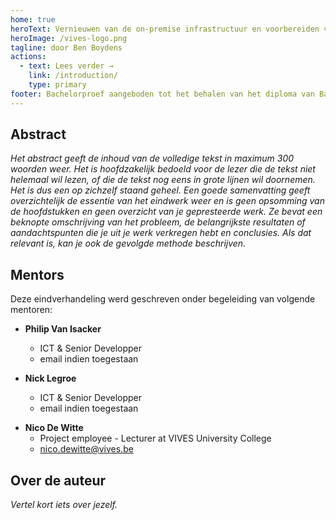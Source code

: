 ```yaml
---
home: true
heroText: Vernieuwen van de on-premise infrastructuur en voorbereiden van migratie naar de cloud
heroImage: /vives-logo.png
tagline: door Ben Boydens
actions:
  - text: Lees verder →
    link: /introduction/
    type: primary
footer: Bachelorproef aangeboden tot het behalen van het diploma van Bachelor in de elektronica-ICT. Deze eindverhandeling was een examen. De tijdens de verdediging geformuleerde opmerkingen werden niet opgenomen."
---
```


## Abstract

*Het abstract geeft de inhoud van de volledige tekst in maximum 300 woorden weer. Het is hoofdzakelijk bedoeld voor de lezer die de tekst niet helemaal wil lezen, of die de tekst nog eens in grote lijnen wil doornemen. Het is dus een op zichzelf staand geheel. Een goede samenvatting geeft overzichtelijk de essentie van het eindwerk weer en is geen opsomming van de hoofdstukken en geen overzicht van je gepresteerde werk. Ze bevat een beknopte omschrijving van het probleem, de belangrijkste resultaten of aandachtspunten die je uit je werk verkregen hebt en conclusies. Als dat relevant is, kan je ook de gevolgde methode beschrijven.*

## Mentors

Deze eindverhandeling werd geschreven onder begeleiding van volgende mentoren:

* **Philip Van Isacker**
  * ICT & Senior Developper
  * email indien toegestaan

* **Nick Legroe**
  * ICT & Senior Developper
  * email indien toegestaan

<!-- Plaats enkel het mail-adres van jouw promotor(en) indien je hier uitdrukkelijk toestemming voor gekregen hebt. -->

* **Nico De Witte**
  * Project employee - Lecturer at VIVES University College
  * [nico.dewitte@vives.be](mailto:nico.dewitte@vives.be)

## Over de auteur

*Vertel kort iets over jezelf.*